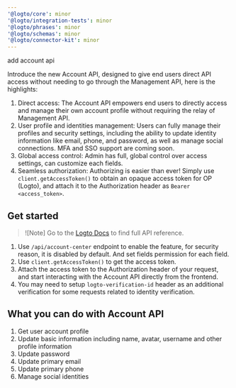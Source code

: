 ```yaml
---
'@logto/core': minor
'@logto/integration-tests': minor
'@logto/phrases': minor
'@logto/schemas': minor
'@logto/connector-kit': minor
---
```


add account api

Introduce the new Account API, designed to give end users direct API access without needing to go through the Management API, here is the highlights:

1. Direct access: The Account API empowers end users to directly access and manage their own account profile without requiring the relay of Management API.
2. User profile and identities management: Users can fully manage their profiles and security settings, including the ability to update identity information like email, phone, and password, as well as manage social connections. MFA and SSO support are coming soon.
3. Global access control: Admin has full, global control over access settings, can customize each fields.
4. Seamless authorization: Authorizing is easier than ever! Simply use `client.getAccessToken()` to obtain an opaque access token for OP (Logto), and attach it to the Authorization header as `Bearer <access_token>`.

## Get started

> ![Note]
> Go to the [Logto Docs](https://bump.sh/logto/doc/logto-user-api) to find full API reference.

1. Use `/api/account-center` endpoint to enable the feature, for security reason, it is disabled by default. And set fields permission for each field.
2. Use `client.getAccessToken()` to get the access token.
3. Attach the access token to the Authorization header of your request, and start interacting with the Account API directly from the frontend.
4. You may need to setup `logto-verification-id` header as an additional verification for some requests related to identity verification.

## What you can do with Account API

1. Get user account profile
2. Update basic information including name, avatar, username and other profile information
3. Update password
4. Update primary email
5. Update primary phone
6. Manage social identities
